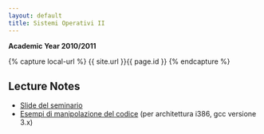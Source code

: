 ```yaml
---
layout: default
title: Sistemi Operativi II
---
```

**Academic Year 2010/2011**    

{% capture local-url %}
{{ site.url }}{{ page.id }}
{% endcapture %}


Lecture Notes
-------------

* [Slide del seminario]({{local-url}}/seminario-elf-2010.pdf)
* [Esempi di manipolazione del codice]({{local-url}}/esempi-manipolazione-i386-gcc3.tar.gz) (per architettura i386, gcc versione 3.x)
